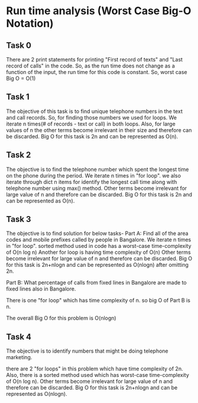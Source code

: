# Run time analysis (Worst Case Big-O Notation)
## Task 0 

There are 2 print statements for printing "First record of texts" and "Last record of calls" in the code. So, as the run time does not change as a function of the input, the run time for this code is constant. 
So, worst case Big O = O(1)

## Task 1

The objective of this task is to find unique telephone numbers in the text and call records. So, for finding those numbers we used for loops. We iterate n times(# of records - text or call) in both loops. Also, for large values of n the other terms become irrelevant in their size and therefore can be discarded. 
Big O for this task is 2n and can be represented as O(n).

## Task 2
The objective is to find the telephone number which spent the longest time on the phone
during the period. 
We iterate n times in "for loop".
we also iterate through dict n items for identify the longest call time along with telephone number using max() method.
Other terms become irrelevant for large value of n and therefore can be discarded. 
Big O for this task is 2n and can be represented as O(n).

## Task 3
The objective is to find solution for below tasks-
Part A: Find all of the area codes and mobile prefixes called by people
in Bangalore.
We iterate n times in "for loop".
sorted method used in code has a worst-case time-complexity of O(n log n)
Another for loop is having time complexity of O(n)
Other terms become irrelevant for large value of n and therefore can be discarded. 
Big O for this task is 2n+nlogn and can be represented as O(nlogn) after omitting 2n.

Part B: What percentage of calls from fixed lines in Bangalore are made
to fixed lines also in Bangalore.

There is one "for loop" which has time complexity of n.
so big O of Part B is n. 

The overall Big O for this problem is O(nlogn)

## Task 4
The objective is to identify numbers that might be doing telephone marketing.

there are 2 "for loops" in this problem which have time complexity of 2n.
Also, there is a sorted method used which has worst-case time-complexity of O(n log n).
Other terms become irrelevant for large value of n and therefore can be discarded. 
Big O for this task is 2n+nlogn and can be represented as O(nlogn).

